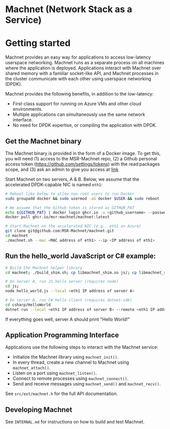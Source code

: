 # Machnet (Network Stack as a Service)

# Getting started

Machnet provides an easy way for applications to access low-latency userspace
networking. Machnet runs as a separate process on all machines where the
application is deployed. Applications interact with Machnet over shared memory
with a familiar socket-like API, and Machnet processes in the cluster communicate
with each other using userspace networking (DPDK).

Machnet provides the following benefits, in addition to the low-latency:

- First-class support for running on Azure VMs and other cloud environments.
- Multiple applications can simultaneously use the same network interface.
- No need for DPDK expertise, or compiling the application with DPDK.

## Get the Machnet binary

The Machnet binary is provided in the form of a Docker image. To get this, you
will need (1) access to the MSR-Machnet repo, (2) a Github personal access
token (https://github.com/settings/tokens) with the read:packages scope, and (3)
ask an admin to give you access at
[link](https://github.com/microsoft/Machnet/packages/container/machnet/settings)

Start Machnet on two servers, A & B. Below, we assume that the accelerated DPDK-capable NIC is named `eth1`:

```bash
# Reboot like below to allow non-root users to run Docker
sudo groupadd docker && sudo usermod -aG docker $USER && sudo reboot

# We assume that the Github token is stored as GITHUB_PAT
echo ${GITHUB_PAT} | docker login ghcr.io -u <github_username> --password-stdin
docker pull ghcr.io/msr-machnet/machnet:latest

# Start Machnet on the accelerated NIC (e.g., eth1 on Azure)
git clone git@github.com:MSR-Machnet/machnet.git
cd machnet
./machnet.sh --mac <MAC address of eth1> --ip <IP address of eth1>
```

## Run the hello_world JavaScript or C# example:

```bash
# Build the Machnet helper library
cd machnet; ./build_shim.sh; cp libmachnet_shim.so js/; cp libmachnet_shim.so csharp/HelloWorld

# On server A, run JS hello server (requires node)
cd js;
node hello_world.js --local <eth1 IP address of server A>

# On server B, run C# hello client (requires dotnet-sdk)
cd csharp/HelloWorld
dotnet run --local <eth1 IP address of server B> --remote <eth1 IP address of server A>
```

If everything goes well, server A should print "Hello World!"

## Application Programming Interface
Applications use the following steps to interact with the Machnet service:

- Initialize the Machnet library using `machnet_init()`.
- In every thread, create a new channel to Machnet using `machnet_attach()`.
- Listen on a port using `machnet_listen()`.
- Connect to remote processes using `machnet_connect()`.
- Send and receive messages using `machnet_send()` and `machnet_recv()`.

See `src/ext/machnet.h` for the full API documentation.

## Developing Machnet

See `INTERNAL.md` for instructions on how to build and test Machnet.
